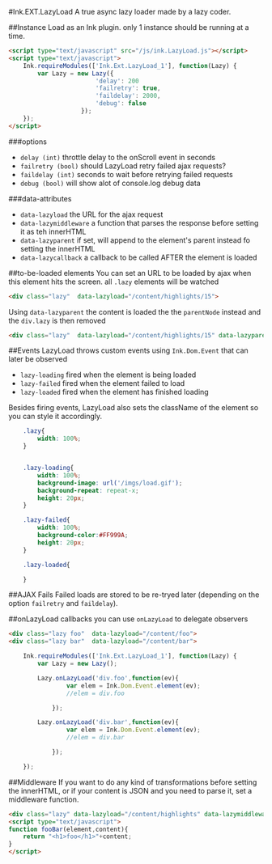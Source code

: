 #Ink.EXT.LazyLoad
A true async lazy loader made by a lazy coder.


##Instance
Load as an Ink plugin. only 1 instance should be running at a time.
```html
<script type="text/javascript" src="/js/ink.LazyLoad.js"></script>
<script type="text/javascript">
    Ink.requireModules(['Ink.Ext.LazyLoad_1'], function(Lazy) {
        var Lazy = new Lazy({
                        'delay': 200
                        'failretry': true,
                        'faildelay': 2000,
                        'debug': false
                    });
    });
</script>
```


###options
- `delay (int)` throttle delay to the onScroll event in seconds
- `failretry (bool)` should LazyLoad retry failed ajax requests?
- `faildelay (int)` seconds to wait before retrying failed requests
- `debug (bool)` will show alot of console.log debug data

###data-attributes
- `data-lazyload` the URL for the ajax request
- `data-lazymiddleware` a function that parses the response before setting it as teh innerHTML
- `data-lazyparent` if set, will append to the element's parent instead fo setting the innerHTML
- `data-lazycallback` a callback to be called AFTER the element is loaded



##to-be-loaded elements
You can set an URL to be loaded by ajax when this element hits the screen. all `.lazy` elements will be watched
```html
<div class="lazy"  data-lazyload="/content/highlights/15">
```

Using `data-lazyparent` the content is loaded the the `parentNode` instead and the `div.lazy` is then removed
```html
<div class="lazy"  data-lazyload="/content/highlights/15" data-lazyparent>
```

##Events
LazyLoad throws custom events using `Ink.Dom.Event` that can later be observed

- `lazy-loading` fired when the element is being loaded
- `lazy-failed` fired when the element failed to load
- `lazy-loaded` fired when the element has finished loading

Besides firing events, LazyLoad also sets the className of the element so you can style it accordingly.
```css
    .lazy{
        width: 100%;
    }


    .lazy-loading{
        width: 100%;
        background-image: url('/imgs/load.gif');
        background-repeat: repeat-x;
        height: 20px;
    }

    .lazy-failed{
        width: 100%;
        background-color:#FF999A;
        height: 20px;
    }

    .lazy-loaded{

    }

```

##AJAX Fails
Failed loads are stored to be re-tryed later (depending on the option `failretry` and `faildelay`).

##onLazyLoad callbacks
you can use `onLazyLoad` to delegate observers

```html
<div class="lazy foo"  data-lazyload="/content/foo">
<div class="lazy bar"  data-lazyload="/content/bar">
```

```js
    Ink.requireModules(['Ink.Ext.LazyLoad_1'], function(Lazy) {
        var Lazy = new Lazy();

        Lazy.onLazyLoad('div.foo',function(ev){
                var elem = Ink.Dom.Event.element(ev);
                //elem = div.foo

            });

        Lazy.onLazyLoad('div.bar',function(ev){
                var elem = Ink.Dom.Event.element(ev);
                //elem = div.bar

            });

    });
```


##Middleware
If you want to do any kind of transformations before setting the innerHTML, or if your content is JSON and you need to parse it, set a middleware function.
```html
<div class="lazy" data-lazyload="/content/highlights" data-lazymiddleware="fooBar"></div>
<script type="text/javascript">
function fooBar(element,content){
    return "<h1>foo</h1>"+content;
}
</script>
```
